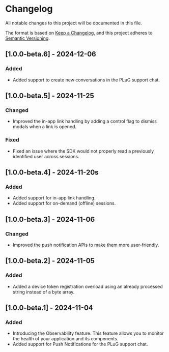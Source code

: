 # Changelog

All notable changes to this project will be documented in this file.

The format is based on [Keep a Changelog](https://keepachangelog.com/en/1.0.0/),
and this project adheres to [Semantic Versioning](https://semver.org/spec/v2.0.0.html).

## [1.0.0-beta.6] - 2024-12-06

### Added
- Added support to create new conversations in the PLuG support chat.

## [1.0.0-beta.5] - 2024-11-25

### Changed
- Improved the in-app link handling by adding a control flag to dismiss modals when a link is opened.

### Fixed
- Fixed an issue where the SDK would not properly read a previously identified user across sessions.

## [1.0.0-beta.4] - 2024-11-20s

### Added
- Added support for in-app link handling.
- Added support for on-demand (offline) sessions.

## [1.0.0-beta.3] - 2024-11-06

### Changed
- Improved the push notification APIs to make them more user-friendly.

## [1.0.0-beta.2] - 2024-11-05

### Added
- Added a device token registration overload using an already processed string instead of a byte array.

## [1.0.0-beta.1] - 2024-11-04

### Added
- Introducing the Observability feature. This feature allows you to monitor the health of your application and its components.
- Added support for Push Notifications for the PLuG support chat.
